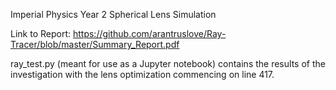 Imperial Physics Year 2 Spherical Lens Simulation

Link to Report: https://github.com/arantruslove/Ray-Tracer/blob/master/Summary_Report.pdf

ray_test.py (meant for use as a Jupyter notebook) contains the results of the investigation with the lens optimization commencing on line 417.
